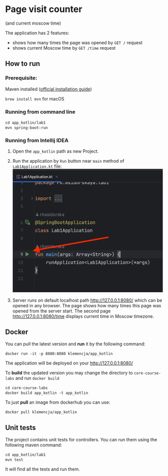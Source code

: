 # Page visit counter
(and current moscow time) 

The application has 2 features:
- shows how many times the page was opened by `GET /` request
- shows current Moscow time by `GET /time` request

## How to run
### Prerequisite:
Maven installed ([official installation guide](https://maven.apache.org/install.html))

`brew install mvn` for macOS

### Running from command line
```
cd app_kotlin/lab1
mvn spring-boot:run
```

### Running from Intellij IDEA
1. Open the `app_kotlin` path as new Project.
2. Run the application by `Run` button near `main` method of `Lab1Application.kt` file: ![img.png](img.png)

3. Server runs on default localhost path http://127.0.0.1:8080/ which can be opened in any browser. The page shows how many times this page was opened from the server start. The second page http://127.0.0.1:8080/time displays current time in Moscow timezone.

## Docker

You can pull the latest version and **run** it by the following command:
```
docker run -it -p 8080:8080 klemencja/app_kotlin
```
The application will be deployed on your http://127.0.0.1:8080/

To **build** the updated version you may change the directory to `core-course-labs` and run `docker build` 
```
cd core-course-labs
docker build app_kotlin -t app_kotlin
```

To just **pull** an image from dockerhub you can use:
```
docker pull klemencja/app_kotlin
``` 

## Unit tests
The project contains unit tests for controllers. You can run them using the following maven command:
```
cd app_kotlin/lab1
mvn test
``` 
It will find all the tests and run them.